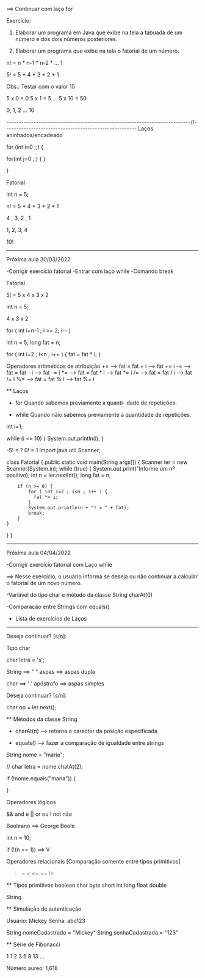 
==> Continuar com laço for

Exercício:

1. Elaborar um programa em Java que exibe na tela 
a tabuada de um número e dos dois números posteriores.


2. Elaborar um programa que exibe na tela o fatorial 
de um número.

n! = n * n-1 * n-2 * ... 1

5! = 5 * 4 * 3 * 2 * 1


Obs.: Testar com o valor 15



5 x 0 = 0
5 x 1 = 5
...
5 x 10 = 50

0, 1, 2 ... 10

---------------------------------------------------------------------------//------------------------------------------------------
Laços aninhados/encadeado

for (int i=0 ;;) {

  for(int j=0 ;;) {
  }

}

Fatorial

int n = 5;

n! = 5 * 4 * 3 * 2 * 1

4 , 3, 2 , 1

1, 2, 3, 4


10!

**********************************************

Próxima aula 30/03/2022

-Corrigir exercício fatorial
-Entrar com laço while
-Comando break

Fatorial

5! = 5 x 4 x 3 x 2

int n = 5;

4 x 3 x 2

for ( int i=n-1 ; i >= 2; i-- )


int n = 5;
long fat = n;

for ( int i=2 ; i<n ; i++ ) {
    fat = fat * i;
}

Operadores aritméticos de atribuição
+=  -->  fat = fat + i --> fat += i
-=  -->  fat = fat - i --> fat -= i
*=  -->  fat = fat * i --> fat *= i
/=  -->  fat = fat / i --> fat /= i
%=  -->  fat = fat % i --> fat %= i


** Laços
- for
Quando sabemos previamente a quanti-
dade de repetições.

- while
Quando nãio sabemos previamente 
a quantidade de repetições.

int i=1;

while (i <= 10) {
   System.out.println(i);
}


-5! = ?
 0! = 1
import java.util.Scanner;

class Fatorial {
  public static void main(String args[]) {
    Scanner ler = new Scanner(System.in);
    while (true) {
        System.out.print("Informe um nº positivo);
    	int n = ler.nextInt();
    	long fat = n;
    
    	if (n >= 0) {        
            for ( int i=2 ; i<n ; i++ ) {
              fat *= i;
            }
            System.out.println(n + "! = " + fat);
            break;  
    	}
    }
  }
}


**********************************************

Próxima aula 04/04/2022

-Corrigir exercício fatorial com Laço while

==> Nesse exercício, o usuário informa se deseja ou não continuar a calcular o fatorial de um novo número.

-Variável do tipo char e método da classe String charAt(0)

-Comparação entre Strings com equals()

* Lista de exercícios de Laços

***********************************************************

Deseja continuar? [s/n]:

Tipo char

char letra = 's';

String ==>  " " aspas		==>	aspas dupla		

char   ==>  ' ' apóstrofo	==>	aspas simples

Deseja continuar? [s/n]:

char op = ler.next();


** Métodos da classe String

- charAt(n) --> retorna o caracter da posição especificada

- equals()  --> fazer a comparação de igualdade entre strings


String nome = "maria";

// char letra = nome.chatAt(2);
 
if (!nome.equals("maria")) {

}


Operadores lógicos

&&	and	e
||	or	ou
!	not	não

Booleano ==>  George Boole

int n = 10;

if (!(n == 1))	==> V



Operadores relacionais 
[Comparação somente entre tipos primitivos]

>
>=
<
<=
==
!=


** Tipos primitivos
boolean
char
byte
short
int
long
float
double

String






** Simulação de autenticação

Usuário: Mickey
Senha:   abc123

String nomeCadastrado = "Mickey"
String senhaCadastrada = "123"


** Série de Fibonacci

1 1 2 3 5 8 13 ...

Número aureo: 1,618

















